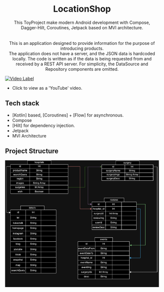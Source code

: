 <h1 align="center">LocationShop</h1>

<p align="center">  
 This ToyProject make modern Android development with Compose, Dagger-Hilt, Coroutines, Jetpack based on MVI architecture.
</br>
</br>

</br>
This is an application designed to provide information for the purpose of introducing products.
</br>
The application does not have a server, and the JSON data is hardcoded locally. The code is written as if the data is being requested from and received by a REST API server. For simplicity, the DataSource and Repository components are omitted.
</br>


[![Video Label](http://img.youtube.com/vi/Z8TL6iD7G-k/0.jpg)](https://youtu.be/Z8TL6iD7G-k)
- Click to view as a 'YouTube' video.  



## Tech stack
- [Kotlin] based, [Coroutines] + [Flow]  for asynchronous.
- Compose
- [Hilt] for dependency injection.
- Jetpack
- MVI Architecture

## Project Structure
![Alt text](https://github.com/CodingBot000/LocationShop/blob/main/db_design_drawio.png)
